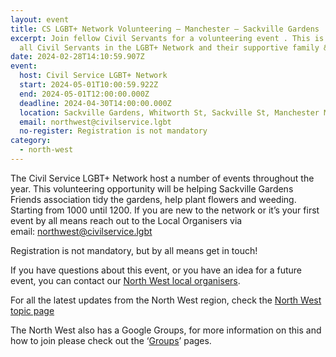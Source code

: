 ```yaml
---
layout: event
title: CS LGBT+ Network Volunteering – Manchester – Sackville Gardens
excerpt: Join fellow Civil Servants for a volunteering event . This is open to
  all Civil Servants in the LGBT+ Network and their supportive family & friends.
date: 2024-02-28T14:10:59.907Z
event:
  host: Civil Service LGBT+ Network
  start: 2024-05-01T10:00:59.922Z
  end: 2024-05-01T12:00:00.000Z
  deadline: 2024-04-30T14:00:00.000Z
  location: Sackville Gardens, Whitworth St, Sackville St, Manchester M1 3WA
  email: northwest@civilservice.lgbt
  no-register: Registration is not mandatory
category:
  - north-west
---
```

The Civil Service LGBT+ Network host a number of events throughout the year. This volunteering opportunity will be helping Sackville Gardens Friends association tidy the gardens, help plant flowers and weeding. Starting from 1000 until 1200. If you are new to the network or it’s your first event by all means reach out to the Local Organisers via email: [northwest@civilservice.lgbt](mailto:%20northwest@civilservice.lgbt)

Registration is not mandatory, but by all means get in touch! 

If you have questions about this event, or you have an idea for a future event, you can contact our [North West local organisers](mailto:northwest@civilservice.lgbt).

For all the latest updates from the North West region, check the [North West topic page](https://eur03.safelinks.protection.outlook.com/?url=https%3A%2F%2Fwww.civilservice.lgbt%2Ftopic%2Fnorth-west&data=05%7C02%7Cross.starkie%40hmrc.gov.uk%7C9e9f8bf2de0a4c02f65508dc3866afc4%7Cac52f73cfd1a4a9a8e7a4a248f3139e1%7C0%7C0%7C638447260894863876%7CUnknown%7CTWFpbGZsb3d8eyJWIjoiMC4wLjAwMDAiLCJQIjoiV2luMzIiLCJBTiI6Ik1haWwiLCJXVCI6Mn0%3D%7C0%7C%7C%7C&sdata=y5ULWCloHUEA7RBNzXacLWiBQfwAT%2FfzJZJ1z4CaKeQ%3D&reserved=0)

T﻿he North West also has a Google Groups, for more information on this and how to join please check out the ‘[Groups](https://eur03.safelinks.protection.outlook.com/?url=https%3A%2F%2Fwww.civilservice.lgbt%2Fgroups%2F&data=05%7C02%7Cross.starkie%40hmrc.gov.uk%7C9e9f8bf2de0a4c02f65508dc3866afc4%7Cac52f73cfd1a4a9a8e7a4a248f3139e1%7C0%7C0%7C638447260894870242%7CUnknown%7CTWFpbGZsb3d8eyJWIjoiMC4wLjAwMDAiLCJQIjoiV2luMzIiLCJBTiI6Ik1haWwiLCJXVCI6Mn0%3D%7C0%7C%7C%7C&sdata=dihjfvz6hhQBaygQ6dhDTkddW8%2BxFSD9KUE3fIW2Ku4%3D&reserved=0)’ pages.